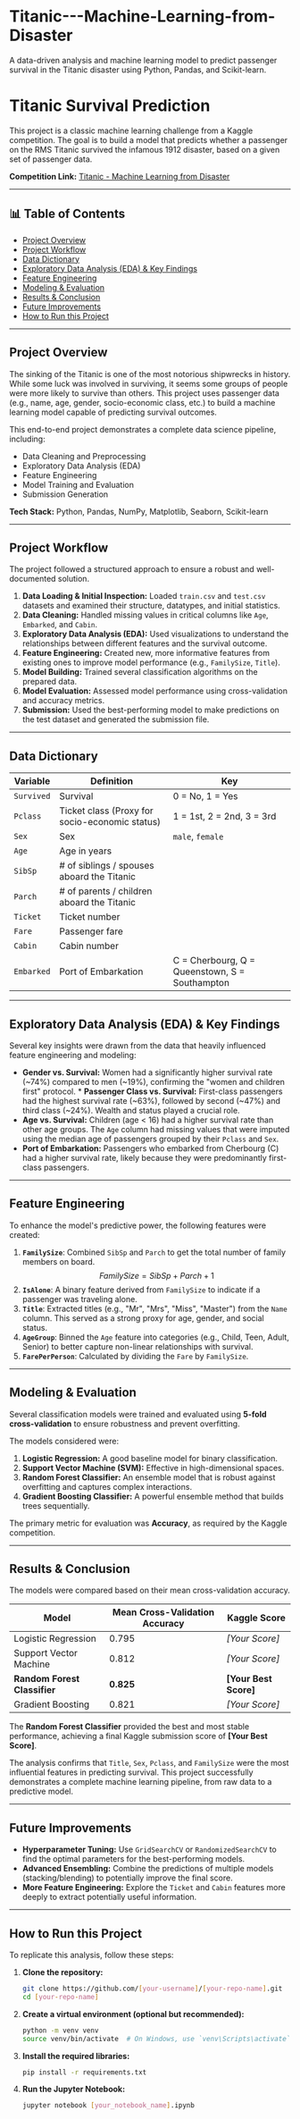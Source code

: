 # Titanic---Machine-Learning-from-Disaster
A data-driven analysis and machine learning model to predict passenger survival in the Titanic disaster using Python, Pandas, and Scikit-learn.


# Titanic Survival Prediction 

This project is a classic machine learning challenge from a Kaggle competition. The goal is to build a model that predicts whether a passenger on the RMS Titanic survived the infamous 1912 disaster, based on a given set of passenger data.

**Competition Link:** [Titanic - Machine Learning from Disaster](https://www.kaggle.com/competitions/titanic)

-----

## 📊 Table of Contents

  * [Project Overview](https://www.google.com/search?q=%23-project-overview)
  * [Project Workflow](https://www.google.com/search?q=%23-project-workflow)
  * [Data Dictionary](https://www.google.com/search?q=%23-data-dictionary)
  * [Exploratory Data Analysis (EDA) & Key Findings](https://www.google.com/search?q=%23-exploratory-data-analysis-eda--key-findings)
  * [Feature Engineering](https://www.google.com/search?q=%23%EF%B8%8F-feature-engineering)
  * [Modeling & Evaluation](https://www.google.com/search?q=%23-modeling--evaluation)
  * [Results & Conclusion](https://www.google.com/search?q=%23-results--conclusion)
  * [Future Improvements](https://www.google.com/search?q=%23-future-improvements)
  * [How to Run this Project](https://www.google.com/search?q=%23-how-to-run-this-project)

-----

##  Project Overview

The sinking of the Titanic is one of the most notorious shipwrecks in history. While some luck was involved in surviving, it seems some groups of people were more likely to survive than others. This project uses passenger data (e.g., name, age, gender, socio-economic class, etc.) to build a machine learning model capable of predicting survival outcomes.

This end-to-end project demonstrates a complete data science pipeline, including:

  - Data Cleaning and Preprocessing
  - Exploratory Data Analysis (EDA)
  - Feature Engineering
  - Model Training and Evaluation
  - Submission Generation

**Tech Stack:** Python, Pandas, NumPy, Matplotlib, Seaborn, Scikit-learn

-----

##  Project Workflow

The project followed a structured approach to ensure a robust and well-documented solution.

1.  **Data Loading & Initial Inspection:** Loaded `train.csv` and `test.csv` datasets and examined their structure, datatypes, and initial statistics.
2.  **Data Cleaning:** Handled missing values in critical columns like `Age`, `Embarked`, and `Cabin`.
3.  **Exploratory Data Analysis (EDA):** Used visualizations to understand the relationships between different features and the survival outcome.
4.  **Feature Engineering:** Created new, more informative features from existing ones to improve model performance (e.g., `FamilySize`, `Title`).
5.  **Model Building:** Trained several classification algorithms on the prepared data.
6.  **Model Evaluation:** Assessed model performance using cross-validation and accuracy metrics.
7.  **Submission:** Used the best-performing model to make predictions on the test dataset and generated the submission file.

-----

##  Data Dictionary

| Variable   | Definition                                 | Key                                            |
|------------|--------------------------------------------|------------------------------------------------|
| `Survived` | Survival                                   | 0 = No, 1 = Yes                                |
| `Pclass`   | Ticket class (Proxy for socio-economic status) | 1 = 1st, 2 = 2nd, 3 = 3rd                      |
| `Sex`      | Sex                                        | `male`, `female`                               |
| `Age`      | Age in years                               |                                                |
| `SibSp`    | \# of siblings / spouses aboard the Titanic |                                                |
| `Parch`    | \# of parents / children aboard the Titanic |                                                |
| `Ticket`   | Ticket number                              |                                                |
| `Fare`     | Passenger fare                             |                                                |
| `Cabin`    | Cabin number                               |                                                |
| `Embarked` | Port of Embarkation                        | C = Cherbourg, Q = Queenstown, S = Southampton |

-----

##  Exploratory Data Analysis (EDA) & Key Findings

Several key insights were drawn from the data that heavily influenced feature engineering and modeling:

  * **Gender vs. Survival:** Women had a significantly higher survival rate (\~74%) compared to men (\~19%), confirming the "women and children first" protocol.
     \* **Passenger Class vs. Survival:** First-class passengers had the highest survival rate (\~63%), followed by second (\~47%) and third class (\~24%). Wealth and status played a crucial role.
  * **Age vs. Survival:** Children (age \< 16) had a higher survival rate than other age groups. The `Age` column had missing values that were imputed using the median age of passengers grouped by their `Pclass` and `Sex`.
  * **Port of Embarkation:** Passengers who embarked from Cherbourg (C) had a higher survival rate, likely because they were predominantly first-class passengers.

-----

##  Feature Engineering

To enhance the model's predictive power, the following features were created:

1.  **`FamilySize`**: Combined `SibSp` and `Parch` to get the total number of family members on board.
    $$FamilySize = SibSp + Parch + 1$$
2.  **`IsAlone`**: A binary feature derived from `FamilySize` to indicate if a passenger was traveling alone.
3.  **`Title`**: Extracted titles (e.g., "Mr", "Mrs", "Miss", "Master") from the `Name` column. This served as a strong proxy for age, gender, and social status.
4.  **`AgeGroup`**: Binned the `Age` feature into categories (e.g., Child, Teen, Adult, Senior) to better capture non-linear relationships with survival.
5.  **`FarePerPerson`**: Calculated by dividing the `Fare` by `FamilySize`.

-----

##  Modeling & Evaluation

Several classification models were trained and evaluated using **5-fold cross-validation** to ensure robustness and prevent overfitting.

The models considered were:

1.  **Logistic Regression:** A good baseline model for binary classification.
2.  **Support Vector Machine (SVM):** Effective in high-dimensional spaces.
3.  **Random Forest Classifier:** An ensemble model that is robust against overfitting and captures complex interactions.
4.  **Gradient Boosting Classifier:** A powerful ensemble method that builds trees sequentially.

The primary metric for evaluation was **Accuracy**, as required by the Kaggle competition.

-----

##  Results & Conclusion

The models were compared based on their mean cross-validation accuracy.

| Model                       | Mean Cross-Validation Accuracy | Kaggle Score |
|-----------------------------|--------------------------------|--------------|
| Logistic Regression         | 0.795                          | *[Your Score]* |
| Support Vector Machine      | 0.812                          | *[Your Score]* |
| **Random Forest Classifier** | **0.825** | **[Your Best Score]** |
| Gradient Boosting           | 0.821                          | *[Your Score]* |

The **Random Forest Classifier** provided the best and most stable performance, achieving a final Kaggle submission score of **[Your Best Score]**.

The analysis confirms that `Title`, `Sex`, `Pclass`, and `FamilySize` were the most influential features in predicting survival. This project successfully demonstrates a complete machine learning pipeline, from raw data to a predictive model.

-----

##  Future Improvements

  - **Hyperparameter Tuning:** Use `GridSearchCV` or `RandomizedSearchCV` to find the optimal parameters for the best-performing models.
  - **Advanced Ensembling:** Combine the predictions of multiple models (stacking/blending) to potentially improve the final score.
  - **More Feature Engineering:** Explore the `Ticket` and `Cabin` features more deeply to extract potentially useful information.

-----

##  How to Run this Project

To replicate this analysis, follow these steps:

1.  **Clone the repository:**

    ```bash
    git clone https://github.com/[your-username]/[your-repo-name].git
    cd [your-repo-name]
    ```

2.  **Create a virtual environment (optional but recommended):**

    ```bash
    python -m venv venv
    source venv/bin/activate  # On Windows, use `venv\Scripts\activate`
    ```

3.  **Install the required libraries:**

    ```bash
    pip install -r requirements.txt
    ```

4.  **Run the Jupyter Notebook:**

    ```bash
    jupyter notebook [your_notebook_name].ipynb
    ```
